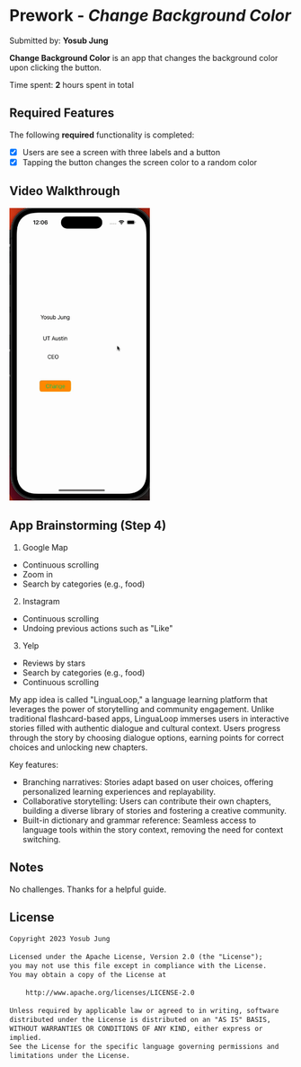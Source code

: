 # Prework - *Change Background Color*

Submitted by: **Yosub Jung**

**Change Background Color** is an app that changes the background color upon clicking the button.

Time spent: **2** hours spent in total

## Required Features

The following **required** functionality is completed:

- [x] Users are see a screen with three labels and a button
- [x] Tapping the button changes the screen color to a random color
 
## Video Walkthrough
<p float="middle">
    <img src="https://github.com/yosub-uta/codepath-prework/blob/main/walkthrough.gif" width="250">
</p>

## App Brainstorming (Step 4)

1. Google Map
- Continuous scrolling
- Zoom in 
- Search by categories (e.g., food)

2. Instagram
- Continuous scrolling
- Undoing previous actions such as "Like"

3. Yelp
- Reviews by stars
- Search by categories (e.g., food)
- Continuous scrolling


My app idea is called "LinguaLoop," a language learning platform that leverages the power of storytelling and community engagement. Unlike traditional flashcard-based apps, LinguaLoop immerses users in interactive stories filled with authentic dialogue and cultural context. Users progress through the story by choosing dialogue options, earning points for correct choices and unlocking new chapters.

Key features:

- Branching narratives: Stories adapt based on user choices, offering personalized learning experiences and replayability.
- Collaborative storytelling: Users can contribute their own chapters, building a diverse library of stories and fostering a creative community.
- Built-in dictionary and grammar reference: Seamless access to language tools within the story context, removing the need for context switching.

## Notes

No challenges. Thanks for a helpful guide.

## License

    Copyright 2023 Yosub Jung

    Licensed under the Apache License, Version 2.0 (the "License");
    you may not use this file except in compliance with the License.
    You may obtain a copy of the License at

        http://www.apache.org/licenses/LICENSE-2.0

    Unless required by applicable law or agreed to in writing, software
    distributed under the License is distributed on an "AS IS" BASIS,
    WITHOUT WARRANTIES OR CONDITIONS OF ANY KIND, either express or implied.
    See the License for the specific language governing permissions and
    limitations under the License.
